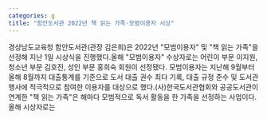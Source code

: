 ```yaml
---
categories: g
title: "함안도서관 2022년 책 읽는 가족·모범이용자 시상"
---
```

경상남도교육청 함안도서관(관장 김은희)은 2022년 "모범이용자" 및 "책 읽는 가족"을 선정해 지난 1일 시상식을 진행했다.올해 "모범이용자" 수상자로는 어린이 부문 이지원, 청소년 부문 김호진, 성인 부문 홍희숙 회원이 선정됐다. 모범이용자는 지난해 9월부터 올해 8월까지 대출통계를 기준으로 도서 대출 권수 최다 기록, 대출 규정 준수 및 도서관 행사에 적극적으로 참여한 이용자를 대상으로 했다.(사)한국도서관협회와 공공도서관이 연계한 "책 읽는 가족"은 해마다 모범적으로 독서 활동을 한 가족을 선정하는 사업이다. 올해 시상자로는